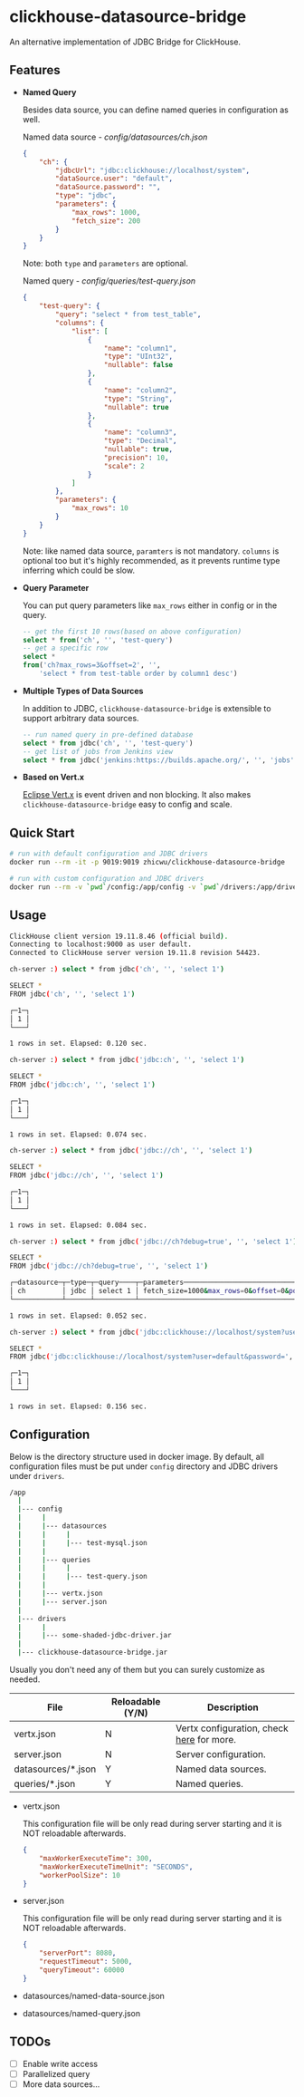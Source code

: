# clickhouse-datasource-bridge

An alternative implementation of JDBC Bridge for ClickHouse.


## Features

* **Named Query**

    Besides data source, you can define named queries in configuration as well.

    Named data source - *config/datasources/ch.json*
    ```json
    {
        "ch": {
            "jdbcUrl": "jdbc:clickhouse://localhost/system",
            "dataSource.user": "default",
            "dataSource.password": "",
            "type": "jdbc",
            "parameters": {
                "max_rows": 1000,
                "fetch_size": 200
            }
        }
    }
    ```
    Note: both `type` and `parameters` are optional.

    Named query - *config/queries/test-query.json*
    ```json
    {
        "test-query": {
            "query": "select * from test_table",
            "columns": {
                "list": [
                    {
                        "name": "column1",
                        "type": "UInt32",
                        "nullable": false
                    },
                    {
                        "name": "column2",
                        "type": "String",
                        "nullable": true
                    },
                    {
                        "name": "column3",
                        "type": "Decimal",
                        "nullable": true,
                        "precision": 10,
                        "scale": 2
                    }
                ]
            },
            "parameters": {
                "max_rows": 10
            }
        }
    }
    ```
    Note: like named data source, `paramters` is not mandatory. `columns` is optional too but it's highly recommended, as it prevents runtime type inferring which could be slow.

* **Query Parameter**

    You can put query parameters like `max_rows` either in config or in the query.

    ```sql
    -- get the first 10 rows(based on above configuration)
    select * from('ch', '', 'test-query')
    -- get a specific row
    select * 
    from('ch?max_rows=3&offset=2', '',
        'select * from test-table order by column1 desc')
    ```

* **Multiple Types of Data Sources**

    In addition to JDBC, `clickhouse-datasource-bridge` is extensible to support arbitrary data sources.

    ```sql
    -- run named query in pre-defined database
    select * from jdbc('ch', '', 'test-query')
    -- get list of jobs from Jenkins view
    select * from jdbc('jenkins:https://builds.apache.org/', '', 'jobs')
    ```

* **Based on Vert.x**

    [Eclipse Vert.x](https://vertx.io) is event driven and non blocking. It also makes `clickhouse-datasource-bridge` easy to config and scale.


## Quick Start

```bash
# run with default configuration and JDBC drivers
docker run --rm -it -p 9019:9019 zhicwu/clickhouse-datasource-bridge

# run with custom configuration and JDBC drivers
docker run --rm -v `pwd`/config:/app/config -v `pwd`/drivers:/app/drivers -it -p 9019:9019 zhicwu/clickhouse-datasource-bridge
```


## Usage

```bash
ClickHouse client version 19.11.8.46 (official build).
Connecting to localhost:9000 as user default.
Connected to ClickHouse server version 19.11.8 revision 54423.

ch-server :) select * from jdbc('ch', '', 'select 1')

SELECT *
FROM jdbc('ch', '', 'select 1')

┌─1─┐
│ 1 │
└───┘

1 rows in set. Elapsed: 0.120 sec. 

ch-server :) select * from jdbc('jdbc:ch', '', 'select 1')

SELECT *
FROM jdbc('jdbc:ch', '', 'select 1')

┌─1─┐
│ 1 │
└───┘

1 rows in set. Elapsed: 0.074 sec. 

ch-server :) select * from jdbc('jdbc://ch', '', 'select 1')

SELECT *
FROM jdbc('jdbc://ch', '', 'select 1')

┌─1─┐
│ 1 │
└───┘

1 rows in set. Elapsed: 0.084 sec. 

ch-server :) select * from jdbc('jdbc://ch?debug=true', '', 'select 1')

SELECT *
FROM jdbc('jdbc://ch?debug=true', '', 'select 1')

┌─datasource─┬─type─┬─query────┬─parameters─────────────────────────────────────┐
│ ch         │ jdbc │ select 1 │ fetch_size=1000&max_rows=0&offset=0&position=0 │
└────────────┴──────┴──────────┴────────────────────────────────────────────────┘

1 rows in set. Elapsed: 0.052 sec. 

ch-server :) select * from jdbc('jdbc:clickhouse://localhost/system?user=default&password=', '', 'select 1')

SELECT *
FROM jdbc('jdbc:clickhouse://localhost/system?user=default&password=', '', 'select 1')

┌─1─┐
│ 1 │
└───┘

1 rows in set. Elapsed: 0.156 sec. 
```

## Configuration

Below is the directory structure used in docker image. By default, all configuration files must be put under `config` directory and JDBC drivers under `drivers`. 

```bash
/app
  |
  |--- config
  |     |
  |     |--- datasources
  |     |     |
  |     |     |--- test-mysql.json
  |     |
  |     |--- queries
  |     |     |
  |     |     |--- test-query.json
  |     |
  |     |--- vertx.json
  |     |--- server.json
  |
  |--- drivers
  |     |
  |     |--- some-shaded-jdbc-driver.jar
  |
  |--- clickhouse-datasource-bridge.jar
```

 Usually you don't need any of them but you can surely customize as needed.

| File               | Reloadable (Y/N) | Description |
| ------------------ | ---------------- | ----------- |
| vertx.json         | N                | Vertx configuration, check [here](https://github.com/eclipse-vertx/vert.x/blob/master/src/main/generated/io/vertx/core/VertxOptionsConverter.java) for more. |
| server.json        | N                | Server configuration. |
| datasources/*.json | Y                | Named data sources.   |
| queries/*.json     | Y                | Named queries.        |



* vertx.json

    This configuration file will be only read during server starting and it is NOT reloadable afterwards.

    ```json
    {
        "maxWorkerExecuteTime": 300,
        "maxWorkerExecuteTimeUnit": "SECONDS",
        "workerPoolSize": 10
    }
    ```

* server.json

    This configuration file will be only read during server starting and it is NOT reloadable afterwards.

    ```json
    {
        "serverPort": 8080,
        "requestTimeout": 5000,
        "queryTimeout": 60000
    }
    ```

* datasources/named-data-source.json

* datasources/named-query.json


## TODOs
- [ ] Enable write access
- [ ] Parallelized query
- [ ] More data sources...
